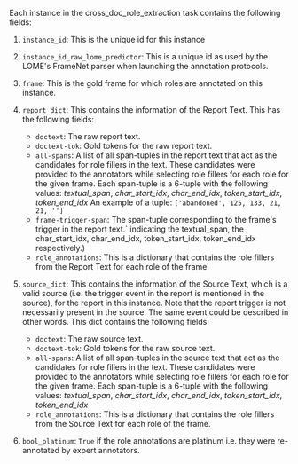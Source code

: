 Each instance in the cross_doc_role_extraction task contains the following fields:

1. `instance_id`: This is the unique id for this instance
2. `instance_id_raw_lome_predictor`: This is a unique id as used by the LOME's FrameNet parser when launching the annotation protocols.
3. `frame`: This is the gold frame for which roles are annotated on this instance.
4. `report_dict`: This contains the information of the Report Text. This has the following fields:

   - `doctext`: The raw report text.
   - `doctext-tok`: Gold tokens for the raw report text.
   - `all-spans`: A list of all span-tuples in the report text that act as the candidates for role fillers in the text. These candidates were provided to the annotators while selecting role fillers for each role for the given frame.
     Each span-tuple is a 6-tuple with the following values:
     _textual_span_, _char_start_idx_, _char_end_idx_, _token_start_idx_, _token_end_idx_
     An example of a tuple: `['abandoned', 125, 133, 21, 21, '']`
   - `frame-trigger-span`: The span-tuple corresponding to the frame's trigger in the report text.` indicating the textual_span, the char_start_idx, char_end_idx, token_start_idx, token_end_idx respectively.)
   - `role_annotations`: This is a dictionary that contains the role fillers from the Report Text for each role of the frame.

5. `source_dict`: This contains the information of the Source Text, which is a valid source (i.e. the trigger event in the report is mentioned in the source), for the report in this instance. Note that the report trigger is not necessarily present in the source. The same event could be described in other words. This dict contains the following fields:

   - `doctext`: The raw source text.
   - `doctext-tok`: Gold tokens for the raw source text.
   - `all-spans`: A list of all span-tuples in the source text that act as the candidates for role fillers in the text. These candidates were provided to the annotators while selecting role fillers for each role for the given frame.
     Each span-tuple is a 6-tuple with the following values:
     _textual_span_, _char_start_idx_, _char_end_idx_, _token_start_idx_, _token_end_idx_
   - `role_annotations`: This is a dictionary that contains the role fillers from the Source Text for each role of the frame.

6. `bool_platinum`: `True` if the role annotations are platinum i.e. they were re-annotated by expert annotators.
